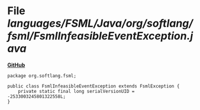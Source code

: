 # File _languages/FSML/Java/org/softlang/fsml/FsmlInfeasibleEventException.java_
**[GitHub](https://github.com/softlang/yas/blob/master/languages/FSML/Java/org/softlang/fsml/FsmlInfeasibleEventException.java)**
```
package org.softlang.fsml;

public class FsmlInfeasibleEventException extends FsmlException {
	private static final long serialVersionUID = -2533003245801322558L;
}
```
